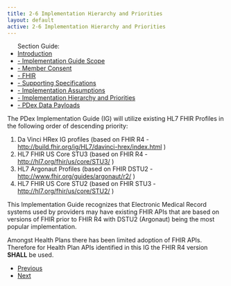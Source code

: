 ```yaml
---
title: 2-6 Implementation Hierarchy and Priorities
layout: default
active: 2-6 Implementation Hierarchy and Priorities
---
```


<ul id="markdown-toc">
	Section Guide:
  <li><a href="2_Introduction.html" id="markdown-toc-introduction">Introduction</a></li>
  <li><a href="2-1_Implementation_Guide_Scope.html" id="markdown-toc-scope">- Implementation Guide Scope</a></li>
  <li><a href="2-2_Member_Consent.html" id="markdown-toc-consent">- Member Consent</a></li>
	<li><a href="2-3_FHIR.html" id="markdown-toc-fhir">- FHIR</a></li>
	<li><a href="2-4_Supporting_Specifications.html" id="markdown-toc-supportingspecifications">- Supporting Specifications</a></li>
	<li><a href="2-5_Implementation_Assumptions.html" id="markdown-toc-assumptions">- Implementation Assumptions</a></li>
	<li><a href="2-6_Implementation_Hierarchy_and_Priorities.html" id="markdown-toc-hierarchy">- Implementation Hierarchy and Priorities</a></li>
	<li><a href="2-7_PDex_Data_Payloads.html" id="markdown-toc-payloads">- PDex Data Payloads</a></li>
</ul>

The PDex Implementation Guide (IG) will utilize existing HL7 FHIR Profiles in the following order of descending priority:
 
1. Da Vinci HRex IG profiles (based on FHIR R4 - http://build.fhir.org/ig/HL7/davinci-hrex/index.html )
2. HL7 FHIR US Core STU3 (based on FHIR R4 - http://hl7.org/fhir/us/core/STU3/ ) 
3. HL7 Argonaut Profiles (based on FHIR DSTU2 - http://www.fhir.org/guides/argonaut/r2/ )
4. HL7 FHIR US Core STU2 (based on FHIR STU3 - http://hl7.org/fhir/us/core/STU2/ )


This Implementation Guide recognizes that Electronic Medical Record systems used by providers may have existing FHIR APIs that are based on versions of FHIR prior to FHIR R4 with DSTU2 (Argonaut) being the most popular implementation.

Amongst Health Plans there has been limited adoption of FHIR APIs. Therefore for Health Plan APIs identified in this IG the FHIR R4 version **SHALL** be used.

<ul>
  <li><a href="2-5_Implementation_Assumptions.html" >Previous</a></li>
  <li><a href="2-7_PDex_Data_Payloads.html" >Next</a></li>
</ul>